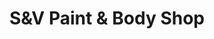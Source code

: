 ---
title: "S&V Paint & Body Shop"
url: /lufkin/sandv-paint-and-body-shop-east-denman-avenue/
shop: car repair
---